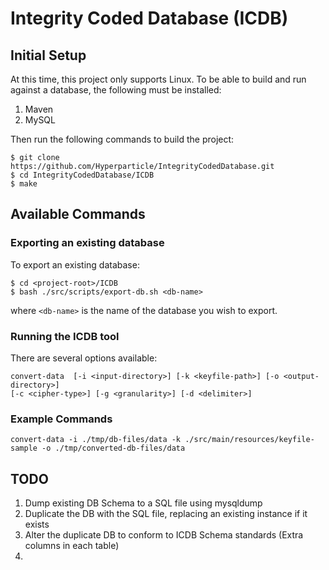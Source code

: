 # Integrity Coded Database (ICDB)

## Initial Setup

At this time, this project only supports Linux. To be able to build and run against a database, the following must be installed:

1. Maven
2. MySQL

Then run the following commands to build the project:
```
$ git clone https://github.com/Hyperparticle/IntegrityCodedDatabase.git
$ cd IntegrityCodedDatabase/ICDB
$ make
```

## Available Commands

### Exporting an existing database

To export an existing database:
```
$ cd <project-root>/ICDB
$ bash ./src/scripts/export-db.sh <db-name>
```
where `<db-name>` is the name of the database you wish to export.

### Running the ICDB tool

There are several options available:

```
convert-data  [-i <input-directory>] [-k <keyfile-path>] [-o <output-directory>] 
[-c <cipher-type>] [-g <granularity>] [-d <delimiter>]
```

### Example Commands

```
convert-data -i ./tmp/db-files/data -k ./src/main/resources/keyfile-sample -o ./tmp/converted-db-files/data
```

## TODO
1. Dump existing DB Schema to a SQL file using mysqldump
2. Duplicate the DB with the SQL file, replacing an existing instance if it exists
3. Alter the duplicate DB to conform to ICDB Schema standards (Extra columns in each table)
4. 

